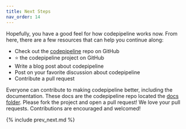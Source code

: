 ```yaml
---
title: Next Steps
nav_order: 14
---
```


Hopefully, you have a good feel for how codepipeline works now. From here, there are a few resources that can help you continue along:

* Check out the [codepipeline](https://github.com/tongueroo/codepipeline) repo on GitHub
* ⭐️ the codepipeline project on GitHub
* Write a blog post about codepipeline
* Post on your favorite discussion about codepipeline
* Contribute a pull request

Everyone can contribute to making codepipeline better, including the documentation. These docs are the codepipeline repo located the [docs folder](https://github.com/tongueroo/codepipeline/tree/master/docs). Please fork the project and open a pull request!  We love your pull requests. Contributions are encouraged and welcomed!

{% include prev_next.md %}